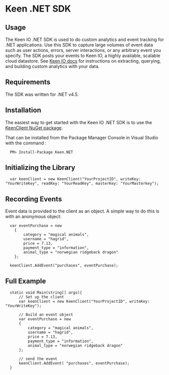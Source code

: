Keen .NET SDK
============

Usage
-----

The Keen IO .NET SDK is used to do custom analytics and event tracking for .NET applications. Use this SDK to capture large volumes of event data such as user actions, errors, server interactions, or any arbitrary event you specify. The SDK posts your events to Keen IO, a highly available, scalable cloud datastore. See [Keen IO docs](https://keen.io/docs) for instructions on extracting, querying, and building custom analytics with your data.

Requirements
------------

The SDK was written for .NET v4.5.


Installation
------------

The easiest way to get started with the Keen IO .NET SDK is to use the [KeenClient NuGet package](http://www.nuget.org/packages/Keen.NET/). 

That can be installed from the Package Manager Console in Visual Studio with the command :

```
  PM> Install-Package Keen.NET

```

Initializing the Library
------------------------

```
  var keenClient = new KeenClient("YourProjectID", writeKey: "YourWriteKey", readKey: "YourReadKey", masterKey: "YourMasterkey");
```

Recording Events
----------------

Event data is provided to the client as an object. A simple way to do this is with an anonymous object:

```
  var eventPurchase = new
    {
        category = "magical animals",
        username = "hagrid",
        price = 7.13,
        payment_type = "information",
        animal_type = "norwegian ridgeback dragon"
    };
    
  keenClient.AddEvent("purchases", eventPurchase);
```

Full Example
------------

```
  static void Main(string[] args){
      // Set up the client
      var keenClient = new KeenClient("YourProjectID", writeKey: "YourWriteKey");

      // Build an event object
      var eventPurchase = new
      {
          category = "magical animals",
          username = "hagrid",
          price = 7.13,
          payment_type = "information",
          animal_type = "norwegian ridgeback dragon"
      };

      // send the event
      keenClient.AddEvent( "purchases", eventPurchase);
  }
```

